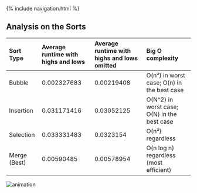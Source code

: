 {% include navigation.html %}

## Analysis on the Sorts
| Sort Type | Average runtime with highs and lows | Average runtime with highs and lows omitted | Big O complexity |
| :---   | :---    | :---    | :---    |
| Bubble | 0.002327683 | 0.00219408 | O(n²) in worst case; O(n) in the best case | 
| Insertion | 0.031171416 | 0.03052125 | O(N^2) in worst case;  O(N) in the best case |
| Selection | 0.033331483 | 0.0323154 | O(n²) regardless|
| Merge (Best) | 0.00590485 | 0.00578954 | O(n log n) regardless (most efficient) |

![animation](https://miro.medium.com/max/1400/1*bPpvELo9_QqQsDz7CSbwXQ.gif)